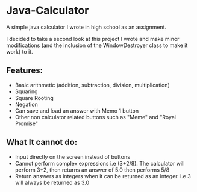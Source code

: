 # Java-Calculator
A simple java calculator I wrote in high school as an assignment.

I decided to take a second look at this project I wrote and make minor modifications (and the inclusion of the WindowDestroyer class to make it work) to it.
## Features:
* Basic arithmetic (addition, subtraction, division, multiplication)
* Squaring
* Square Rooting
* Negation
* Can save and load an answer with Memo 1 button
* Other non calculator related buttons such as "Meme" and "Royal Promise"

## What It cannot do:
* Input directly on the screen instead of buttons
* Cannot perform complex expressions i.e (3+2/8). The calculator will perform 3+2, then returns an answer of 5.0 then performs 5/8
* Return answers as integers when it can be returned as an integer. i.e 3 will always be returned as 3.0
 
